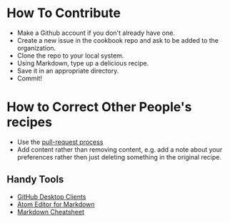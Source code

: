 # How To Contribute

* Make a Github account if you don't already have one.
* Create a new issue in the cookbook repo and ask to be added to the organization.
* Clone the repo to your local system.
* Using Markdown, type up a delicious recipe.
* Save it in an appropriate directory.
* Commit!

# How to Correct Other People's recipes
* Use the [pull-request process](https://help.github.com/articles/about-pull-requests/)
* Add content rather than removing content, e.g. add a note about your preferences rather then just deleting something in the original recipe.

## Handy Tools
* [GitHub Desktop Clients](https://desktop.github.com/)
* [Atom Editor for Markdown](https://atom.io/)
* [Markdown Cheatsheet](https://github.com/adam-p/markdown-here/wiki/Markdown-Cheatsheet)
